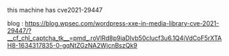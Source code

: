 this machine has cve2021-29447 

blog : https://blog.wpsec.com/wordpress-xxe-in-media-library-cve-2021-29447/?__cf_chl_captcha_tk__=pmd_.roVlRd8p9iaDIvb50cIucf3u6.1Q4jVdCoF5rXTAH8-1634317835-0-gqNtZGzNA2WjcnBszQk9